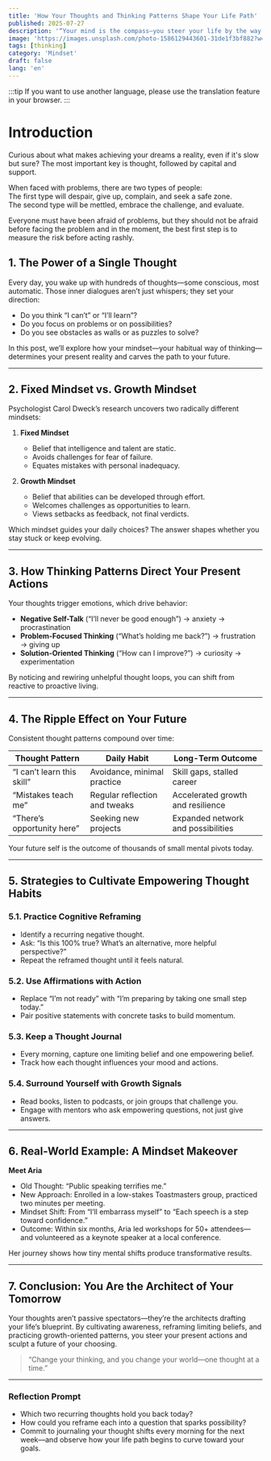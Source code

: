 ```yaml
---
title: 'How Your Thoughts and Thinking Patterns Shape Your Life Path'
published: 2025-07-27
description: '“Your mind is the compass—you steer your life by the way you think.”'
image: 'https://images.unsplash.com/photo-1586129443601-31de1f3bf882?w=600&auto=format&fit=crop&q=60&ixlib=rb-4.1.0&ixid=M3wxMjA3fDB8MHxwaG90by1yZWxhdGVkfDN8fHxlbnwwfHx8fHw%3D'
tags: [thinking]
category: 'Mindset'
draft: false 
lang: 'en'
---
```


:::tip
If you want to use another language, please use the translation feature in your browser.
:::

# Introduction

Curious about what makes achieving your dreams a reality, even if it's slow but sure? The most important key is thought, followed by capital and support.  

When faced with problems, there are two types of people:  
The first type will despair, give up, complain, and seek a safe zone.  
The second type will be mettled, embrace the challenge, and evaluate.  

Everyone must have been afraid of problems, but they should not be afraid before facing the problem and in the moment, the best first step is to measure the risk before acting rashly.

## 1. The Power of a Single Thought

Every day, you wake up with hundreds of thoughts—some conscious, most automatic. Those inner dialogues aren’t just whispers; they set your direction:

- Do you think “I can’t” or “I’ll learn”?  
- Do you focus on problems or on possibilities?  
- Do you see obstacles as walls or as puzzles to solve?  

In this post, we’ll explore how your mindset—your habitual way of thinking—determines your present reality and carves the path to your future.

---

## 2. Fixed Mindset vs. Growth Mindset

Psychologist Carol Dweck’s research uncovers two radically different mindsets:

1. **Fixed Mindset**  
   - Belief that intelligence and talent are static.  
   - Avoids challenges for fear of failure.  
   - Equates mistakes with personal inadequacy.

2. **Growth Mindset**  
   - Belief that abilities can be developed through effort.  
   - Welcomes challenges as opportunities to learn.  
   - Views setbacks as feedback, not final verdicts.

Which mindset guides your daily choices? The answer shapes whether you stay stuck or keep evolving.

---

## 3. How Thinking Patterns Direct Your Present Actions

Your thoughts trigger emotions, which drive behavior:

- **Negative Self-Talk** (“I’ll never be good enough”) → anxiety → procrastination  
- **Problem-Focused Thinking** (“What’s holding me back?”) → frustration → giving up  
- **Solution-Oriented Thinking** (“How can I improve?”) → curiosity → experimentation  

By noticing and rewiring unhelpful thought loops, you can shift from reactive to proactive living.

---

## 4. The Ripple Effect on Your Future

Consistent thought patterns compound over time:

| Thought Pattern            | Daily Habit                   | Long-Term Outcome             |
|----------------------------|--------------------------------|-------------------------------|
| “I can’t learn this skill” | Avoidance, minimal practice    | Skill gaps, stalled career    |
| “Mistakes teach me”        | Regular reflection and tweaks  | Accelerated growth and resilience |
| “There’s opportunity here” | Seeking new projects           | Expanded network and possibilities |

Your future self is the outcome of thousands of small mental pivots today.

---

## 5. Strategies to Cultivate Empowering Thought Habits

### 5.1. Practice Cognitive Reframing  
- Identify a recurring negative thought.  
- Ask: “Is this 100% true? What’s an alternative, more helpful perspective?”  
- Repeat the reframed thought until it feels natural.

### 5.2. Use Affirmations with Action  
- Replace “I’m not ready” with “I’m preparing by taking one small step today.”  
- Pair positive statements with concrete tasks to build momentum.

### 5.3. Keep a Thought Journal  
- Every morning, capture one limiting belief and one empowering belief.  
- Track how each thought influences your mood and actions.

### 5.4. Surround Yourself with Growth Signals  
- Read books, listen to podcasts, or join groups that challenge you.  
- Engage with mentors who ask empowering questions, not just give answers.

---

## 6. Real-World Example: A Mindset Makeover

**Meet Aria**  
- Old Thought: “Public speaking terrifies me.”  
- New Approach: Enrolled in a low-stakes Toastmasters group, practiced two minutes per meeting.  
- Mindset Shift: From “I’ll embarrass myself” to “Each speech is a step toward confidence.”  
- Outcome: Within six months, Aria led workshops for 50+ attendees—and volunteered as a keynote speaker at a local conference.

Her journey shows how tiny mental shifts produce transformative results.

---

## 7. Conclusion: You Are the Architect of Your Tomorrow

Your thoughts aren’t passive spectators—they’re the architects drafting your life’s blueprint. By cultivating awareness, reframing limiting beliefs, and practicing growth-oriented patterns, you steer your present actions and sculpt a future of your choosing.

> “Change your thinking, and you change your world—one thought at a time.”  

---

### Reflection Prompt

- Which two recurring thoughts hold you back today?  
- How could you reframe each into a question that sparks possibility?  
- Commit to journaling your thought shifts every morning for the next week—and observe how your life path begins to curve toward your goals.  